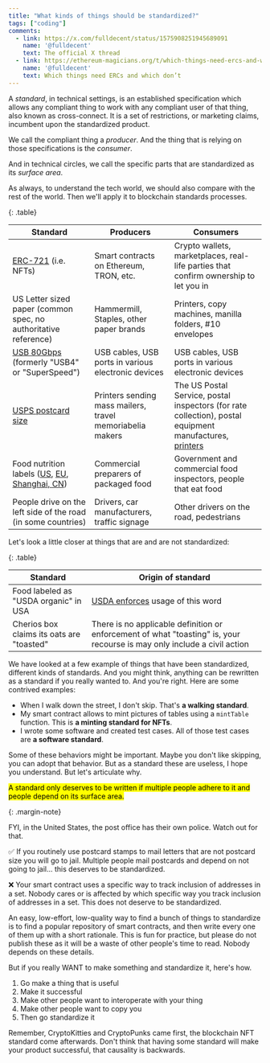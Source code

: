 ```yaml
---
title: "What kinds of things should be standardized?"
tags: ["coding"]
comments:
  - link: https://x.com/fulldecent/status/1575908251945689091
    name: '@fulldecent'
    text: The official X thread
  - link: https://ethereum-magicians.org/t/which-things-need-ercs-and-which-dont/11128
    name: '@fulldecent'
    text: Which things need ERCs and which don’t
---
```


A <dfn>standard</dfn>, in technical settings, is an established specification which allows any compliant thing to work with any compliant user of that thing, also known as cross-connect. It is a set of restrictions, or marketing claims, incumbent upon the standardized product.

We call the compliant thing a <dfn>producer</dfn>. And the thing that is relying on those specifications is the <dfn>consumer</dfn>.

And in technical circles, we call the specific parts that are standardized as its <dfn>surface area</dfn>.

As always, to understand the tech world, we should also compare with the rest of the world. Then we'll apply it to blockchain standards processes.

{: .table}

| Standard                                                     | Producers                                                 | Consumers                                                    |
| ------------------------------------------------------------ | --------------------------------------------------------- | ------------------------------------------------------------ |
| [ERC-721](https://eips.ethereum.org/EIPS/eip-721) (i.e. NFTs) | Smart contracts on Ethereum, TRON, etc.                   | Crypto wallets, marketplaces, real-life parties that confirm ownership to let you in |
| US Letter sized paper (common spec, no authoritative reference) | Hammermill, Staples, other paper brands                   | Printers, copy machines, manilla folders, #10 envelopes      |
| [USB 80Gbps](https://www.usb.org/sites/default/files/2022-09/USB%20PG%20USB4%20Version%202.0%2080Gbps%20Announcement_FINAL.pdf) (formerly "USB4" or "SuperSpeed") | USB cables, USB ports in various electronic devices       | USB cables, USB ports in various electronic devices          |
| [USPS postcard size](https://pe.usps.com/businessmail101?ViewName=Cards) | Printers sending mass mailers, travel memoriabelia makers | The US Postal Service, postal inspectors (for rate collection), postal equipment manufactures, [printers](https://www.addrex.com/rena_xps_promail.html) |
| Food nutrition labels ([US](https://www.fda.gov/food/nutrition-education-resources-materials/new-nutrition-facts-label), [EU](https://food.ec.europa.eu/safety/labelling-and-nutrition/food-information-consumers-legislation/nutrition-labelling_en), [Shanghai, CN](https://www.shanghai.gov.cn/nw42885/index.html)) | Commercial preparers of packaged food                     | Government and commercial food inspectors, people that eat food |
| People drive on the left side of the road (in some countries) | Drivers, car manufacturers, traffic signage               | Other drivers on the road, pedestrians                       |

Let's look a little closer at things that are and are not standardized:

{: .table}

| Standard                                  | Origin of standard                                           |
| ----------------------------------------- | ------------------------------------------------------------ |
| Food labeled as "USDA organic" in USA     | [USDA enforces](https://www.ams.usda.gov/rules-regulations/organic) usage of this word |
| Cherios box claims its oats are "toasted" | There is no applicable definition or enforcement of what "toasting" is, your recourse is may only include a civil action |

We have looked at a few example of things that have been standardized, different kinds of standards. And you might think, anything can be rewritten as a standard if you really wanted to. And you're right. Here are some contrived examples:

* When I walk down the street, I don't skip. That's **a walking standard**.
* My smart contract allows to mint pictures of tables using a `mintTable` function. This is **a minting standard for NFTs**.
* I wrote some software and created test cases. All of those test cases are **a software standard**.

Some of these behaviors might be important. Maybe you don't like skipping, you can adopt that behavior. But as a standard these are useless, I hope you understand. But let's articulate why.

<mark>A standard only deserves to be written if multiple people adhere to it and people depend on its surface area.</mark>

{: .margin-note}

FYI, in the United States, the post office has their own police. Watch out for that.

✅ If you routinely use postcard stamps to mail letters that are not postcard size you will go to jail. Multiple people mail postcards and depend on not going to jail... this deserves to be standardized.

❌ Your smart contract uses a specific way to track inclusion of addresses in a set. Nobody cares or is affected by which specific way you track inclusion of addresses in a set. This does not deserve to be standardized.

An easy, low-effort, low-quality way to find a bunch of things to standardize is to find a popular repository of smart contracts, and then write every one of them up with a short rationale. This is fun for practice, but please do not publish these as it will be a waste of other people's time to read. Nobody depends on these details.

But if you really WANT to make something and standardize it, here's how.

1. Go make a thing that is useful
2. Make it successful
3. Make other people want to interoperate with your thing
4. Make other people want to copy you
5. Then go standardize it

Remember, CryptoKitties and CryptoPunks came first, the blockchain NFT standard come afterwards. Don't think that having some standard will make your product successful, that causality is backwards.
